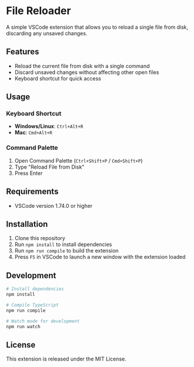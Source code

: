 # File Reloader

A simple VSCode extension that allows you to reload a single file from disk, discarding any unsaved changes.

## Features

- Reload the current file from disk with a single command
- Discard unsaved changes without affecting other open files
- Keyboard shortcut for quick access

## Usage

### Keyboard Shortcut
- **Windows/Linux**: `Ctrl+Alt+R`
- **Mac**: `Cmd+Alt+R`

### Command Palette
1. Open Command Palette (`Ctrl+Shift+P` / `Cmd+Shift+P`)
2. Type "Reload File from Disk"
3. Press Enter

## Requirements

- VSCode version 1.74.0 or higher

## Installation

1. Clone this repository
2. Run `npm install` to install dependencies
3. Run `npm run compile` to build the extension
4. Press `F5` in VSCode to launch a new window with the extension loaded

## Development

```bash
# Install dependencies
npm install

# Compile TypeScript
npm run compile

# Watch mode for development
npm run watch
```

## License

This extension is released under the MIT License.